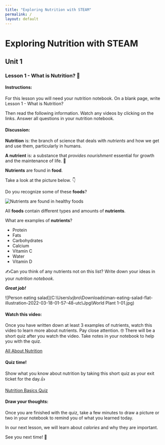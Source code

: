 ```yaml
---
title: "Exploring Nutrition with STEAM"
permalink: /
layout: default
---
```


# Exploring Nutrition with STEAM

## Unit 1

### Lesson 1 - What is Nutrition? 🍎



#### Instructions:

For this lesson you will need your nutrition notebook. On a blank page, write Lesson 1 - What is Nutrition?

Then read the following information. Watch any videos by clicking on the links. Answer all questions in your nutrition notebook.



#### Discussion:

**Nutrition** is: the branch of science that deals with *nutrients* and how we get and use them, particularly in humans. 

**A nutrient** is: a substance that *provides nourishment* essential for growth and the maintenance of life. 💪



**Nutrients** are found in **food**. 

Take a look at the picture below. 👇

Do you recognize some of these **foods**?

![Nutrients are found in healthy foods](C:\Users\vjbro\Downloads\organic-food-for-healthy-nutrition-and-superfoods-2021-08-26-19-02-15-utc.jpg)



All **foods** contain different types and amounts of **nutrients**.

What are examples of **nutrients**?

* Protein
* Fats
* Carbohydrates
* Calcium
* Vitamin C
* Water
* Vitamin D



✍️Can you think of any nutrients not on this list? Write down your ideas in your *nutrition notebook*. 



***Great job!*** 



![Person eating salad](C:\Users\vjbro\Downloads\man-eating-salad-flat-illustration-2022-03-18-01-57-48-utc\Jpg\World Plant 1-01.jpg)



#### Watch this video:

Once you have written down at least 3 examples of nutrients, watch this video to learn more about nutrients. Pay close attention. 🤓 There will be a short quiz after you watch the video. Take notes in your notebook to help you with the quiz.

[All About Nutrition](https://www.youtube.com/watch?v=uYamwNVnCVU)



#### Quiz time!

Show what you know about nutrition by taking this short quiz as your exit ticket for the day.👍

[Nutrition Basics Quiz](https://forms.gle/ZpJNRTVdMgSgfMxm6)



#### Draw your thoughts:

Once you are finished with the quiz, take a few minutes to draw a picture or two in your notebook to remind you of what you learned today.

In our next lesson, we will learn about *calories* and why they are important. 

See you next time! 👋

